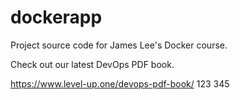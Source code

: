 # dockerapp
Project source code for James Lee's Docker course.

Check out our latest DevOps PDF book.

https://www.level-up.one/devops-pdf-book/
123
345
